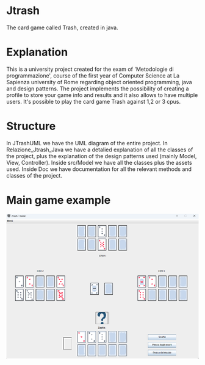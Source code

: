 # Jtrash
The card game called Trash, created in java.
# Explanation
This is a university project created for the exam of 'Metodologie di programmazione', course of the first year of Computer Science at La Sapienza university of Rome regarding object oriented programming, java and design patterns.
The project implements the possibility of creating a profile to store your game info and results and it also allows to have multiple users. It's possible to play the card game Trash against 1,2 or 3 cpus.
# Structure 
In JTrashUML we have the UML diagram of the entire project. In Relazione_Jtrash_Java we have a detalied explanation of all the classes of the project, plus the explanation of the design patterns used (mainly Model, View, Controller). 
Inside src/Model we have all the classes plus the assets used. Inside Doc we have documentation for all the relevant methods and classes of the project.

# Main game example
![Screenshot](ScreenImage/Example.png)
